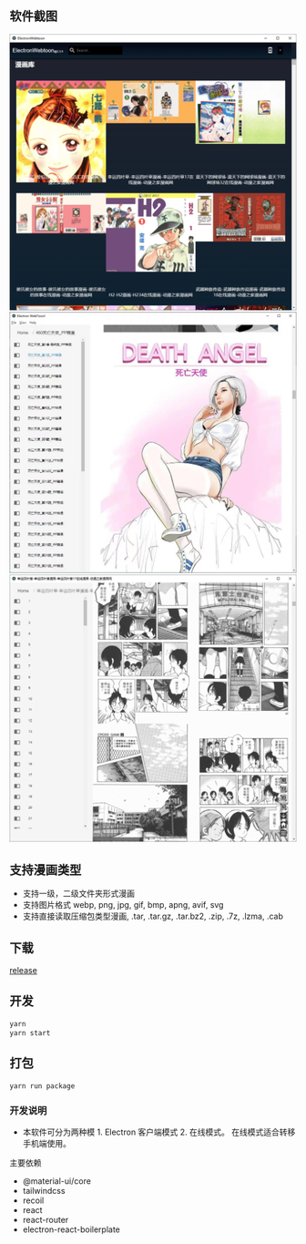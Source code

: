 ## 软件截图

![首页截图](/screenshots/homepage.png?raw=true)
![漫画截图1](/screenshots/two.jpeg?raw=true)
![漫画截图2](/screenshots/three.png?raw=true)

## 支持漫画类型

- 支持一级，二级文件夹形式漫画
- 支持图片格式 webp, png, jpg, gif, bmp, apng, avif, svg
- 支持直接读取压缩包类型漫画, .tar, .tar.gz, .tar.bz2, .zip, .7z, .lzma, .cab

## 下载

[release](https://github.com/Qquanwei/electron-webtoon/releases)

## 开发

```
yarn
yarn start
```

## 打包

```
yarn run package
```

### 开发说明

- 本软件可分为两种模 1. Electron 客户端模式 2. 在线模式。 在线模式适合转移手机端使用。

主要依赖

- @material-ui/core
- tailwindcss
- recoil
- react
- react-router
- electron-react-boilerplate
